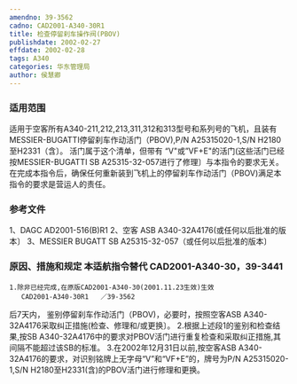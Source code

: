 ```yaml
---
amendno: 39-3562
cadno: CAD2001-A340-30R1
title: 检查停留刹车操作阀(PBOV)
publishdate: 2002-02-27
effdate: 2002-02-28
tags: A340
categories: 华东管理局
author: 侯慧卿
---
```


### 适用范围 
适用于空客所有A340-211,212,213,311,312和313型号和系列号的飞机，且装有MESSIER-BUGATTI停留刹车作动活门（PBOV),P/N A25315020-1,S/N H2180至H2331（含〕。
活门属于这个清单，但带有 “V"或”VF+E"的活门(这些活门已经按MESSIER-BUGATTI SB A25315-32-057进行了修理〕与本指令的要求无关。
在完成本指令后，确保任何重新装到飞机上的停留刹车作动活门（PBOV)满足本指令的要求是营运人的责任。

### 参考文件
1、DAGC AD2001-516(B)R1 
2、空客 ASB A340-32A4176(或任何以后批准的版本〕
 3、MESSIER BUGATT SB A25315-32-057（或任何以后批准的版本〕

### 原因、措施和规定 本适航指令替代 CAD2001-A340-30，39-3441 
    1.除非已经完成,在原版CAD2001-A340-30(2001.11.23生效)生效
       CAD2001-A340-30R1   ／39-3562 
后7天内， 鉴别停留刹车作动活门（PBOV)，必要时，按照空客ASB A340-32A4176采取纠正措施(检查、修理和/或更换〕。 
    2.根据上述段1的鉴别和检查结果,按SB A340-32A4176中的要求对PBOV活门进行重复检查和采取纠正措施,其间隔不能超过该SB的标准。
    3.在2002年12月31日以前,按空客ASB A340-32A4176的要求，对识别铭牌上无字母“V”和“VF+E”的，牌号为P/N A25315020-1,S/N H2180至H2331(含)的PBOV活门进行修理和更换。 

